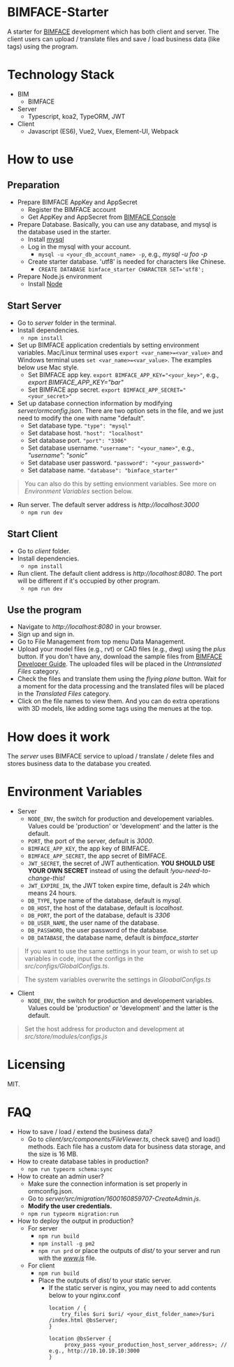 # BIMFACE-Starter
A starter for [BIMFACE](http://www.bimface.com) development which has both client and server. The client users can upload / translate files and save / load business data (like tags) using the program.

# Technology Stack
* BIM
  * BIMFACE
* Server
  * Typescript, koa2, TypeORM, JWT
* Client
  * Javascript (ES6), Vue2, Vuex, Element-UI, Webpack

# How to use
## Preparation
* Prepare BIMFACE AppKey and AppSecret
  * Register the BIMFACE account
  * Get AppKey and AppSecret from [BIMFACE Console](https://bimface.com/user-console#/application/information)
* Prepare Database. Basically, you can use any database, and mysql is the database used in the starter.
  * Install [mysql](https://www.mysql.com/)
  * Log in the mysql with your account. 
    * ```mysql -u <your_db_account_name> -p```, e.g., *mysql -u foo -p*
  * Create starter database. 'utf8' is needed for characters like Chinese.
    * ```CREATE DATABASE bimface_starter CHARACTER SET='utf8';```
* Prepare Node.js environment
  * Install [Node](https://nodejs.org/en/)
## Start Server 
* Go to *server* folder in the terminal.
* Install dependencies.
  * ```npm install```
* Set up BIMFACE application credentials by setting environment variables. Mac/Linux terminal uses ```export <var_name>=<var_value>``` and Windows terminal uses ```set <var_name>=<var_value>```. The examples below use Mac style.
    * Set BIMFACE app key. ```export BIMFACE_APP_KEY="<your_key>"```, e.g., *export BIMFACE_APP_KEY="bar"*
    * Set BIMFACE app secret. ```export BIMFACE_APP_SECRET="<your_secret>"```
* Set up database connection information by modifying *server/ormconfig.json*. There are two option sets in the file, and we just need to modify the one with name "default".
  * Set database type. `"type": "mysql"`
  * Set database host. `"host": "localhost"`
  * Set database port. `"port": "3306"`
  * Set database username. `"username": "<your_name>"`, e.g., *"username": "sonic"*
  * Set database user password. `"password": "<your_password>"`
  * Set database name. `"database": "bimface_starter"`
> You can also do this by setting envionment variables. See more on *Environment Variables* section below.
* Run server. The default server address is *http://localhost:3000*
  * ```npm run dev```
## Start Client
* Go to *client* folder.
* Install dependencies.
  * ```npm install```
* Run client. The default client address is *http://localhost:8080*. The port will be different if it's occupied by other program.
  * ```npm run dev```

## Use the program
* Navigate to *http://localhost:8080* in your browser.
* Sign up and sign in.
* Go to File Management from top menu Data Management.
* Upload your model files (e.g., rvt) or CAD files (e.g., dwg) using the *plus* button. If you don't have any, download the sample files from [BIMFACE Developer Guide](https://bimface.com/developer-guide/887). The uploaded files will be placed in the *Untranslated Files* category.
* Check the files and translate them using the *flying plane* button. Wait for a moment for the data processing and the translated files will be placed in the *Translated Files* category.
* Click on the file names to view them. And you can do extra operations with 3D models, like adding some tags using the menues at the top.

# How does it work
The *server* uses BIMFACE service to upload / translate / delete files and stores business data to the database you created.

# Environment Variables
* Server
  * `NODE_ENV`, the switch for production and developement variables. Values could be 'production' or 'development' and the latter is the default.
  * `PORT`, the port of the server, default is *3000*.
  * `BIMFACE_APP_KEY`, the app key of BIMFACE.
  * `BIMFACE_APP_SECRET`, the app secret of BIMFACE.
  * `JWT_SECRET`, the secret of JWT authentication. **YOU SHOULD USE YOUR OWN SECRET** instead of using the default *!you-need-to-change-this!*
  * `JWT_EXPIRE_IN`, the JWT token expire time, default is *24h* which means 24 hours.
  * `DB_TYPE`, type name of the database, default is *mysql*.
  * `DB_HOST`, the host of the database, default is *localhost*.
  * `DB_PORT`, the port of the database, default is *3306*
  * `DB_USER_NAME`, the user name of the database.
  * `DB_PASSWORD`, the user password of the database.
  * `DB_DATABASE`, the database name, default is *bimface_starter*
> If you want to use the same settings in your team, or wish to set up variables in code, input the configs in the *src/configs/GlobalConfigs.ts*.

> The system variables overwrite the settings in *GloabalConfigs.ts*
* Client
  * `NODE_ENV`, the switch for production and developement variables. Values could be 'production' or 'development' and the latter is the default.
> Set the host address for producton and development at *src/store/modules/configs.js*
# Licensing
MIT.

# FAQ
* How to save / load / extend the business data?
  * Go to *client/src/components/FileViewer.ts*, check save() and load() methods. Each file has a custom data for business data storage, and the size is 16 MB.
* How to create database tables in production?
  * ```npm run typeorm schema:sync```
* How to create an admin user?
  * Make sure the connection information is set properly in ormconfig.json.
  * Go to *server/src/migration/1600160859707-CreateAdmin.js*.
  * **Modify the user credentials.**
  * ```npm run typeorm migration:run```
* How to deploy the output in production?
  * For server
    * ```npm run build```
    * ```npm install -g pm2```
    * ```npm run prd``` or place the outputs of *dist/* to your server and run with the *www.js* file.
  * For client
    * ```npm run build```
    * Place the outputs of *dist/* to your static server.
      * If the static server is nginx, you may need to add contents below to your nginx.conf
        ```
        location / {
            try_files $uri $uri/ <your_dist_folder_name>/$uri /index.html @bsServer;
        }

        location @bsServer {
             proxy_pass <your_production_host_server_address>; // e.g., http://10.10.10.10:3000
        }
        ```

